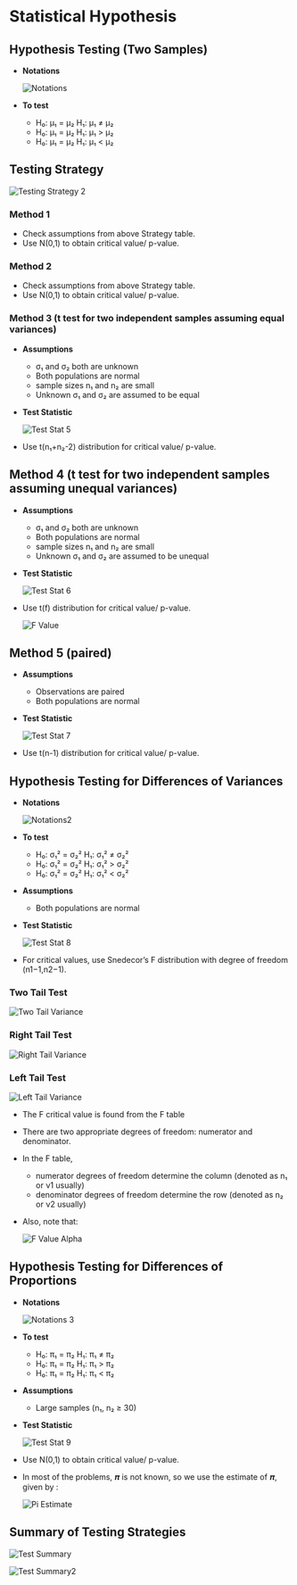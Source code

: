 # Statistical Hypothesis

## Hypothesis Testing (Two Samples)

* **Notations**

  ![Notations](Notations.png)

* **To test**
  * H₀: μ₁ = μ₂ H₁: μ₁ ≠ μ₂
  * H₀: μ₁ = μ₂ H₁: μ₁ > μ₂
  * H₀: μ₁ = μ₂ H₁: μ₁ < μ₂

## Testing Strategy

  ![Testing Strategy 2](TestingStrategy2.png)

### Method 1

* Check assumptions from above Strategy table.
* Use N(0,1) to obtain critical value/ p-value.

### Method 2

* Check assumptions from above Strategy table.
* Use N(0,1) to obtain critical value/ p-value.

### Method 3 (t test for two independent samples assuming equal variances)

* **Assumptions**
  * σ₁ and σ₂ both  are unknown
  * Both populations are normal
  * sample sizes n₁ and n₂ are small
  * Unknown σ₁ and σ₂ are assumed to be equal

* **Test Statistic**

  ![Test Stat 5](TestStat5.png)

* Use t(n₁+n₂-2) distribution for critical value/ p-value.

## Method 4 (t test for two independent samples assuming unequal variances)

* **Assumptions**
  * σ₁ and σ₂ both  are unknown
  * Both populations are normal
  * sample sizes n₁ and n₂ are small
  * Unknown σ₁ and σ₂ are assumed to be unequal

* **Test Statistic**

  ![Test Stat 6](TestStat6.png)

* Use t(f) distribution for critical value/ p-value.

  ![F Value](fValue.png)

## Method 5 (paired)

* **Assumptions**
  * Observations are paired
  * Both populations are normal

* **Test Statistic**

  ![Test Stat 7](TestStat7.png)

* Use t(n-1) distribution for critical value/ p-value.

## Hypothesis Testing for Differences of Variances

* **Notations**

  ![Notations2](Notations2.png)

* **To test**
  * H₀: σ₁² = σ₂²   H₁: σ₁² ≠  σ₂²
  * H₀: σ₁² = σ₂²   H₁: σ₁² > σ₂²
  * H₀: σ₁² = σ₂²   H₁: σ₁² < σ₂²

* **Assumptions**
  * Both populations are normal

* **Test Statistic**

  ![Test Stat 8](TestStat8.png)

* For critical values, use Snedecor’s F distribution with degree of freedom (n1−1,n2−1).

### Two Tail Test

  ![Two Tail Variance](TwoTailVar.png)

### Right Tail Test

  ![Right Tail Variance](RightTailVar.png)

### Left Tail Test

  ![Left Tail Variance](LeftTailVar.png)

* The F critical value is found from the F table
* There are two appropriate degrees of freedom: numerator and denominator.
* In the F table,
  * numerator degrees of freedom determine the column (denoted as n₁  or ν1 usually)
  * denominator degrees of freedom determine the row (denoted as n₂  or ν2 usually)
* Also, note that:

  ![F Value Alpha](FValueAlpha.png)

## Hypothesis Testing for Differences of Proportions

* **Notations**

  ![Notations 3](Notations3.png)

* **To test**
  * H₀: π₁  = π₂ H₁: π₁ ≠ π₂
  * H₀: π₁ = π₂ H₁: π₁ > π₂
  * H₀: π₁ = π₂ H₁: π₁ < π₂

* **Assumptions**
  * Large samples (n₁, n₂ ≥ 30)

* **Test Statistic**

  ![Test Stat 9](TestStat9.png)

* Use N(0,1) to obtain critical value/ p-value.
* In most of the problems, 𝝅 is not known, so we use the estimate of 𝝅, given by :

  ![Pi Estimate](PiEstimate.png)

## Summary of Testing Strategies

  ![Test Summary](TestSummary.png)

  ![Test Summary2](TestSummary2.png)
